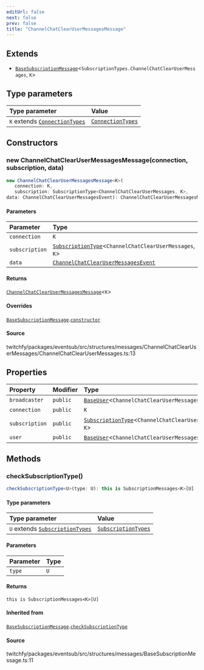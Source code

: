 ```yaml
---
editUrl: false
next: false
prev: false
title: "ChannelChatClearUserMessagesMessage"
---
```


## Extends

- [`BaseSubscriptionMessage`](/api/eventsub/classes/basesubscriptionmessage/)\<`SubscriptionTypes.ChannelChatClearUserMessages`, `K`\>

## Type parameters

| Type parameter | Value |
| :------ | :------ |
| `K` extends [`ConnectionTypes`](/api/eventsub/type-aliases/connectiontypes/) | [`ConnectionTypes`](/api/eventsub/type-aliases/connectiontypes/) |

## Constructors

### new ChannelChatClearUserMessagesMessage(connection, subscription, data)

```ts
new ChannelChatClearUserMessagesMessage<K>(
   connection: K, 
   subscription: SubscriptionType<ChannelChatClearUserMessages, K>, 
data: ChannelChatClearUserMessagesEvent): ChannelChatClearUserMessagesMessage<K>
```

#### Parameters

| Parameter | Type |
| :------ | :------ |
| `connection` | `K` |
| `subscription` | [`SubscriptionType`](/api/eventsub/type-aliases/subscriptiontype/)\<`ChannelChatClearUserMessages`, `K`\> |
| `data` | [`ChannelChatClearUserMessagesEvent`](/api/eventsub/interfaces/channelchatclearusermessagesevent/) |

#### Returns

[`ChannelChatClearUserMessagesMessage`](/api/eventsub/classes/channelchatclearusermessagesmessage/)\<`K`\>

#### Overrides

[`BaseSubscriptionMessage`](/api/eventsub/classes/basesubscriptionmessage/).[`constructor`](/api/eventsub/classes/basesubscriptionmessage/#constructors)

#### Source

twitchfy/packages/eventsub/src/structures/messages/ChannelChatClearUserMessages/ChannelChatClearUserMessages.ts:13

## Properties

| Property | Modifier | Type | Inherited from |
| :------ | :------ | :------ | :------ |
| `broadcaster` | `public` | [`BaseUser`](/api/eventsub/classes/baseuser/)\<`ChannelChatClearUserMessages`, `K`\> | - |
| `connection` | `public` | `K` | [`BaseSubscriptionMessage`](/api/eventsub/classes/basesubscriptionmessage/).`connection` |
| `subscription` | `public` | [`SubscriptionType`](/api/eventsub/type-aliases/subscriptiontype/)\<`ChannelChatClearUserMessages`, `K`\> | [`BaseSubscriptionMessage`](/api/eventsub/classes/basesubscriptionmessage/).`subscription` |
| `user` | `public` | [`BaseUser`](/api/eventsub/classes/baseuser/)\<`ChannelChatClearUserMessages`, `K`\> | - |

## Methods

### checkSubscriptionType()

```ts
checkSubscriptionType<U>(type: U): this is SubscriptionMessages<K>[U]
```

#### Type parameters

| Type parameter | Value |
| :------ | :------ |
| `U` extends [`SubscriptionTypes`](/api/eventsub/enumerations/subscriptiontypes/) | [`SubscriptionTypes`](/api/eventsub/enumerations/subscriptiontypes/) |

#### Parameters

| Parameter | Type |
| :------ | :------ |
| `type` | `U` |

#### Returns

`this is SubscriptionMessages<K>[U]`

#### Inherited from

[`BaseSubscriptionMessage`](/api/eventsub/classes/basesubscriptionmessage/).[`checkSubscriptionType`](/api/eventsub/classes/basesubscriptionmessage/#checksubscriptiontype)

#### Source

twitchfy/packages/eventsub/src/structures/messages/BaseSubscriptionMessage.ts:11
